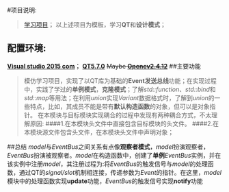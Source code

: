 #项目说明:
>[学习项目](https://github.com/lheric/GitlHEVCAnalyzer)；
> 以上述项目为模板，学习**QT**和**设计模式**；
## 配置环境:
[**Visual studio 2015 com**](https://www.visualstudio.com/)；
[**QT5.7.0**](https://www.qt.io/qt5-7/)
~~Maybe [**Opencv2.4.12**]()~~
##主要功能
>模仿学习项目，实现了以QT库为基础的**Event发送总线**功能；在实现过程中，实践了学过的**单例模式**，**克隆模式**；了解*std::function*、*std::bind*和*std::map*等用法；在利用*union*实现*Variant*数据格式时，了解到*union*的一些特点，比如，其成员不能是带有**默认构造函数**的对象，但可以是对象指针。
> 在本模块与目标模块实现耦合的过程中发现有两种耦合方式，不太理解原因:
####1.在本模块头文件中直接包含目标模块的头文件。
####2.在本模块源文件包含头文件，在本模块头文件中声明对象；
>
##总结
*model*与*EventBus*之间关系有点像**观察者模式**，*model*扮演观察者，*EventBus*扮演被观察者。*model*在构造函数中，创建了**单例***EventBus*实例，并在该实例中注册*model*，其注册过程为:将*EventBus*的触发信号与*model*的处理函数，通过QT的*signal/slot*机制相连接，传递参数为*Event*的指针。在这里，*model*模块中的处理函数实现**update**功能，*EventBus*的触发信号实现**notify**功能
